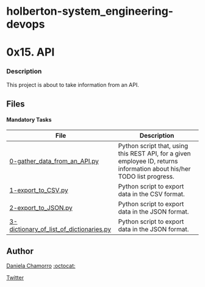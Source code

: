 # holberton-system_engineering-devops

# 0x15. API
### Description
This project is about to take information from an API.


## Files
#### Mandatory Tasks

| File | Description |
| ------ | ------ |
| [0-gather_data_from_an_API.py](0-gather_data_from_an_API.py) | Python script that, using this REST API, for a given employee ID, returns information about his/her TODO list progress. |
| [1-export_to_CSV.py](1-export_to_CSV.py) | Python script to export data in the CSV format. |
| [2-export_to_JSON.py](2-export_to_JSON.py) | Python script to export data in the JSON format. |
| [3-dictionary_of_list_of_dictionaries.py](3-dictionary_of_list_of_dictionaries.py) | Python script to export data in the JSON format. |

## Author

[Daniela Chamorro](https://www.linkedin.com/in/daniela-alexandra-chamorro-guerrero-666805a1/) [:octocat:](https://github.com/dalexach)

[Twitter](https://twitter.com/dalexach)

